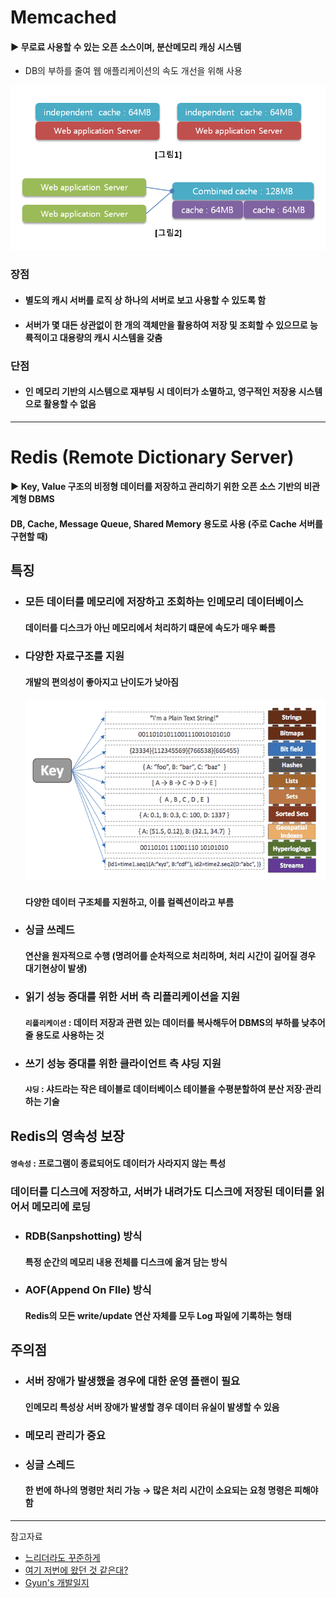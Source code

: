 # Memcached
#### ▶ 무로료 사용할 수 있는 오픈 소스이며, 분산메모리 캐싱 시스템
* DB의 부하를 줄여 웹 애플리케이션의 속도 개선을 위해 사용

![](../CS_IMG/Memcached.png)
### 장점
* #### 별도의 캐시 서버를 로직 상 하나의 서버로 보고 사용할 수 있도록 함
* #### 서버가 몇 대든 상관없이 한 개의 객체만을 활용하여 저장 및 조회할 수 있으므로 능륙적이고 대용량의 캐시 시스템을 갖춤

### 단점
* #### 인 메모리 기반의 시스템으로 재부팅 시 데이터가 소멸하고, 영구적인 저장용 시스템으로 활용할 수 없음

<hr/>

# Redis (Remote Dictionary Server)
#### ▶ Key, Value 구조의 비정형 데이터를 저장하고 관리하기 위한 오픈 소스 기반의 비관계형 DBMS

#### DB, Cache, Message Queue, Shared Memory 용도로 사용 (주로 Cache 서버를 구현할 때)
## 특징
* ### 모든 데이터를 메모리에 저장하고 조회하는 인메모리 데이터베이스
    #### 데이터를 디스크가 아닌 메모리에서 처리하기 떄문에 속도가 매우 빠름
* ### 다양한 자료구조를 지원
    #### 개발의 편의성이 좋아지고 난이도가 낮아짐
    ![](../CS_IMG/Redis_Collection.png)
    #### 다양한 데이터 구조체를 지원하고, 이를 컬렉션이라고 부름
* ### 싱글 쓰레드
    #### 연산을 원자적으로 수행 (명려어를 순차적으로 처리하며, 처리 시간이 길어질 경우 대기현상이 발생)
* ### 읽기 성능 증대를 위한 서버 측 리플리케이션을 지원
    #### `리플리케이션` : 데이터 저장과 관련 있는 데이터를 복사해두어 DBMS의 부하를 낮추어 줄 용도로 사용하는 것
* ### 쓰기 성능 증대를 위한 클라이언트 측 샤딩 지원
    #### `샤딩` : 샤드라는 작은 테이블로 데이터베이스 테이블을 수평분할하여 분산 저장·관리하는 기술

## Redis의 영속성 보장
#### `영속성` : 프로그램이 종료되어도 데이터가 사라지지 않는 특성
### 데이터를 디스크에 저장하고, 서버가 내려가도 디스크에 저장된 데이터를 읽어서 메모리에 로딩

* ### RDB(Sanpshotting) 방식
    #### 특정 순간의 메모리 내용 전체를 디스크에 옮겨 담는 방식
* ### AOF(Append On FIle) 방식
    #### Redis의 모든 write/update 연산 자체를 모두 Log 파일에 기록하는 형태

## 주의점
* ### 서버 장애가 발생했을 경우에 대한 운영 플랜이 필요
    #### 인메모리 특성상 서버 장애가 발생할 경우 데이터 유실이 발생할 수 있음
* ### 메모리 관리가 중요
* ### 싱글 스레드
    ####  한 번에 하나의 명령만 처리 가능 → 많은 처리 시간이 소요되는 요청 명령은 피해야함

<hr/>

참고자료
* [느리더라도 꾸준하게](https://steady-coding.tistory.com/586)
* [여기 저번에 왔던 것 같은대?](https://wildeveloperetrain.tistory.com/21)
* [Gyun's 개발일지](https://devlog-wjdrbs96.tistory.com/374)
